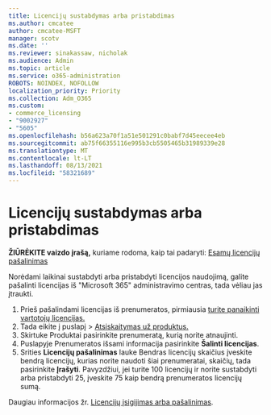 ```yaml
---
title: Licencijų sustabdymas arba pristabdimas
ms.author: cmcatee
author: cmcatee-MSFT
manager: scotv
ms.date: ''
ms.reviewer: sinakassaw, nicholak
ms.audience: Admin
ms.topic: article
ms.service: o365-administration
ROBOTS: NOINDEX, NOFOLLOW
localization_priority: Priority
ms.collection: Adm_O365
ms.custom:
- commerce_licensing
- "9002927"
- "5605"
ms.openlocfilehash: b56a623a70f1a51e501291c0babf7d45eecee4eb
ms.sourcegitcommit: ab75f66355116e995b3cb5505465b31989339e28
ms.translationtype: MT
ms.contentlocale: lt-LT
ms.lasthandoff: 08/13/2021
ms.locfileid: "58321689"
---
```

# <a name="suspend-or-pause-licenses"></a>Licencijų sustabdymas arba pristabdimas

**ŽIŪRĖKITE vaizdo įrašą,** kuriame rodoma, kaip tai padaryti: [Esamų licencijų pašalinimas](https://go.microsoft.com/fwlink/p/?linkid=2154938)

Norėdami laikinai sustabdyti arba pristabdyti licencijos naudojimą, galite pašalinti licencijas iš "Microsoft 365" administravimo centras, tada vėliau jas įtraukti.

1. Prieš pašalindami licencijas iš prenumeratos, pirmiausia [turite panaikinti vartotojų licencijas.](https://docs.microsoft.com/microsoft-365/admin/manage/remove-licenses-from-users)
2. Tada eikite į puslapį  >  [Atsiskaitymas už produktus.](https://go.microsoft.com/fwlink/p/?linkid=842054)
3. Skirtuke  Produktai pasirinkite prenumeratą, kurią norite atnaujinti.
4. Puslapyje Prenumeratos išsami informacija pasirinkite **Šalinti licencijas**.
5. Srities **Licencijų pašalinimas** lauke  Bendras licencijų skaičius įveskite bendrą licencijų, kurias norite naudoti šiai prenumeratai, skaičių, tada pasirinkite **Įrašyti**. Pavyzdžiui, jei turite 100 licencijų ir norite sustabdyti arba pristabdyti 25, įveskite 75 kaip bendrą prenumeratos licencijų sumą.

Daugiau informacijos žr. [Licencijų įsigijimas arba pašalinimas](https://docs.microsoft.com/microsoft-365/commerce/licenses/buy-licenses).